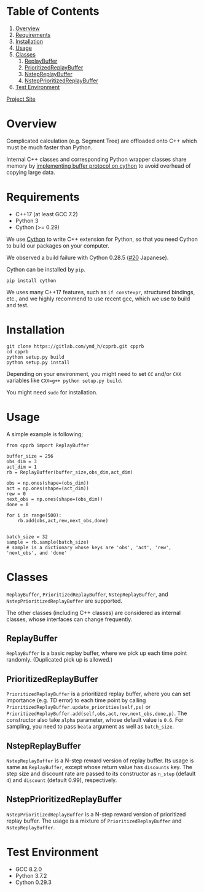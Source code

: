 
# Table of Contents

1.  [Overview](#org82be5bc)
2.  [Requirements](#org7ecf4d5)
3.  [Installation](#orgff5bee3)
4.  [Usage](#org6e66c30)
5.  [Classes](#org6a8a7d5)
    1.  [ReplayBuffer](#org60a7200)
    2.  [PrioritizedReplayBuffer](#org90ed9a8)
    3.  [NstepReplayBuffer](#org0757298)
    4.  [NstepPrioritizedReplayBuffer](#org5c0e06a)
6.  [Test Environment](#orgac8219e)

[Project Site](https://ymd_h.gitlab.io/cpprb/)


<a id="org82be5bc"></a>

# Overview

Complicated calculation (e.g. Segment Tree) are offloaded onto C++
which must be much faster than Python.

Internal C++ classes and corresponding Python wrapper classes share
memory by [implementing buffer protocol on cython](https://cython.readthedocs.io/en/latest/src/userguide/buffer.html) to avoid overhead of
copying large data.


<a id="org7ecf4d5"></a>

# Requirements

-   C++17 (at least GCC 7.2)
-   Python 3
-   Cython (>= 0.29)

We use [Cython](https://cython.org/) to write C++ extension for Python, so that you need
Cython to build our packages on your computer.

We observed a build failure with Cython 0.28.5 ([#20](https://gitlab.com/ymd_h/cpprb/issues/20) Japanese).

Cython can be installed by `pip`.

    pip install cython

We uses many C++17 features, such as `if constexpr`, structured
bindings, etc., and we highly recommend to use recent gcc, which we
use to build and test.


<a id="orgff5bee3"></a>

# Installation

    git clone https://gitlab.com/ymd_h/cpprb.git cpprb
    cd cpprb
    python setup.py build
    python setup.py install

Depending on your environment, you might need to set `CC` and/or `CXX`
variables like `CXX=g++ python setup.py build`.

You might need `sudo` for installation.


<a id="org6e66c30"></a>

# Usage

A simple example is following;

    from cpprb import ReplayBuffer
    
    buffer_size = 256
    obs_dim = 3
    act_dim = 1
    rb = ReplayBuffer(buffer_size,obs_dim,act_dim)
    
    obs = np.ones(shape=(obs_dim))
    act = np.ones(shape=(act_dim))
    rew = 0
    next_obs = np.ones(shape=(obs_dim))
    done = 0
    
    for i in range(500):
        rb.add(obs,act,rew,next_obs,done)
    
    
    batch_size = 32
    sample = rb.sample(batch_size)
    # sample is a dictionary whose keys are 'obs', 'act', 'rew', 'next_obs', and 'done'


<a id="org6a8a7d5"></a>

# Classes

`ReplayBuffer`, `PrioritizedReplayBuffer`, `NstepReplayBuffer`,
and `NstepPrioritizedReplayBuffer` are supported.

The other classes (including C++ classes) are considered as internal
classes, whose interfaces can change frequently.


<a id="org60a7200"></a>

## ReplayBuffer

`ReplayBuffer` is a basic replay buffer, where we pick up each time
point randomly. (Duplicated pick up is allowed.)


<a id="org90ed9a8"></a>

## PrioritizedReplayBuffer

`PrioritizedReplayBuffer` is a prioritized replay buffer, where you
can set importance (e.g. TD error) to each time point by calling
`PrioritizedReplayBuffer.update_priorities(self,ps)` or
`PrioritizedReplayBuffer.add(self,obs,act,rew,next_obs,done,p)`.
The constructor also take `alpha` parameter, whose default value is `0.6`.
For sampling, you need to pass `beata` argument as well as `batch_size`.


<a id="org0757298"></a>

## NstepReplayBuffer

`NstepReplayBuffer` is a N-step reward version of replay buffer. Its
usage is same as `ReplayBuffer`, except whose return value has
`discounts` key. The step size and discount rate are passed to its
constructor as `n_step` (default `4`) and `discount` (default 0.99),
respectively.


<a id="org5c0e06a"></a>

## NstepPrioritizedReplayBuffer

`NstepPrioritizedReplayBuffer` is a N-step reward version of
prioritized replay buffer.  The usage is a mixture of
`PrioritizedReplayBuffer` and `NstepReplayBuffer`.


<a id="orgac8219e"></a>

# Test Environment

-   GCC 8.2.0
-   Python 3.7.2
-   Cython 0.29.3

